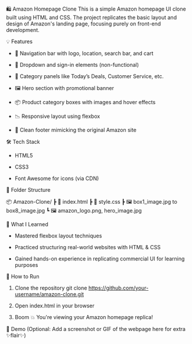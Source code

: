 🛍️ Amazon Homepage Clone
This is a simple Amazon homepage UI clone built using HTML and CSS. The project replicates the basic layout and design of Amazon's landing page, focusing purely on front-end development.

💡 Features

* 🔎 Navigation bar with logo, location, search bar, and cart

* 🧾 Dropdown and sign-in elements (non-functional)

* 🎯 Category panels like Today’s Deals, Customer Service, etc.

* 🖼️ Hero section with promotional banner

* 📦 Product category boxes with images and hover effects

* 📉 Responsive layout using flexbox

* 🦶 Clean footer mimicking the original Amazon site

🛠️ Tech Stack

* HTML5

* CSS3

* Font Awesome for icons (via CDN)

📁 Folder Structure

📦 Amazon-Clone/
 ┣ 📄 index.html
 ┣ 📄 style.css
 ┣ 🖼️ box1_image.jpg to box8_image.jpg
 ┗ 🖼️ amazon_logo.png, hero_image.jpg

🎯 What I Learned

* Mastered flexbox layout techniques

* Practiced structuring real-world websites with HTML & CSS

* Gained hands-on experience in replicating commercial UI for learning purposes

🚀 How to Run

1. Clone the repository
    git clone https://github.com/your-username/amazon-clone.git

2. Open index.html in your browser

3. Boom 💥 You're viewing your Amazon homepage replica!

📸 Demo
(Optional: Add a screenshot or GIF of the webpage here for extra ✨flair✨)